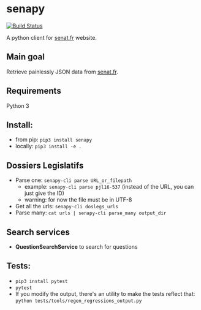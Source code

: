 # senapy
[![Build Status](https://travis-ci.org/regardscitoyens/senapy.svg?branch=master)](https://travis-ci.org/regardscitoyens/senapy)

A python client for [senat.fr](https://senat.fr) website.

## Main goal

Retrieve painlessly JSON data from [senat.fr](https://senat.fr).

## Requirements

Python 3

## Install:

- from pip: `pip3 install senapy`
- locally: `pip3 install -e .`

## Dossiers Legislatifs

 - Parse one: `senapy-cli parse URL_or_filepath`
    - example: `senapy-cli parse pjl16-537` (instead of the URL, you can just give the ID)
    - warning: for now the file must be in UTF-8
 - Get all the urls: `senapy-cli doslegs_urls`
 - Parse many: `cat urls | senapy-cli parse_many output_dir`

## Search services

 * **QuestionSearchService** to search for questions

## Tests:

- `pip3 install pytest`
- `pytest`
- If you modify the output, there's an utility to make the tests reflect that: `python tests/tools/regen_regressions_output.py`
